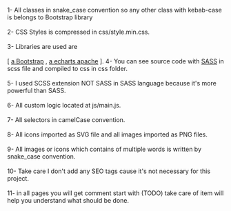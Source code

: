 1- All classes in snake_case convention so any other class with kebab-case is belongs to Bootstrap library <br /><br />
2- CSS Styles is compressed in css/style.min.css.<br /><br />
3- Libraries are used are <br /><br />
[ [a Bootstrap](https://getbootstrap.com)
, [a echarts apache](https://echarts.apache.org/en/index.html)
].
4- You can see source code with [SASS](https://sass-lang.com) in scss file and compiled to css in css folder.<br /><br />
5- I used SCSS extension NOT SASS in SASS language because it's more powerful than SASS.<br /><br />
6- All custom logic located at js/main.js.<br /><br />
7- All selectors in camelCase convention.<br /><br />
8- All icons imported as SVG file and all images imported as PNG files.<br /><br />
9- All images or icons which contains of multiple words is written by snake_case convention.<br /><br />
10- Take care I don't add any SEO tags cause it's not necessary for this project.<br /><br />
11- in all pages you will get comment start with (TODO) take care of item will help you  understand what should be done.<br /><br />
